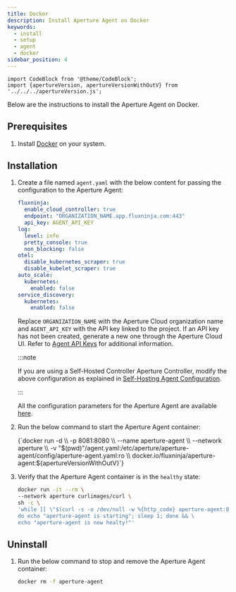```yaml
---
title: Docker
description: Install Aperture Agent on Docker
keywords:
  - install
  - setup
  - agent
  - docker
sidebar_position: 4
---
```


```mdx-code-block
import CodeBlock from '@theme/CodeBlock';
import {apertureVersion, apertureVersionWithOutV} from '../../../apertureVersion.js';
```

Below are the instructions to install the Aperture Agent on Docker.

## Prerequisites

1. Install [Docker](https://docs.docker.com/get-docker/) on your system.

## Installation

1. Create a file named `agent.yaml` with the below content for passing the
   configuration to the Aperture Agent:

   ```yaml
   fluxninja:
     enable_cloud_controller: true
     endpoint: "ORGANIZATION_NAME.app.fluxninja.com:443"
     api_key: AGENT_API_KEY
   log:
     level: info
     pretty_console: true
     non_blocking: false
   otel:
     disable_kubernetes_scraper: true
     disable_kubelet_scraper: true
   auto_scale:
     kubernetes:
       enabled: false
   service_discovery:
     kubernetes:
       enabled: false
   ```

   Replace `ORGANIZATION_NAME` with the Aperture Cloud organization name and
   `AGENT_API_KEY` with the API key linked to the project. If an API key has not
   been created, generate a new one through the Aperture Cloud UI. Refer to
   [Agent API Keys][agent-api-keys] for additional information.

   :::note

   If you are using a Self-Hosted Controller Aperture Controller, modify the
   above configuration as explained in [Self-Hosting Agent
   Configuration][self-hosting-agent-config].

   :::

   All the configuration parameters for the Aperture Agent are available
   [here](/reference/configuration/agent.md).

2. Run the below command to start the Aperture Agent container:

   <CodeBlock language="bash">
   {`docker run -d \\
   -p 8081:8080 \\
   --name aperture-agent \\
   --network aperture \\
   -v "$(pwd)"/agent.yaml:/etc/aperture/aperture-agent/config/aperture-agent.yaml:ro \\
   docker.io/fluxninja/aperture-agent:${apertureVersionWithOutV}`}
   </CodeBlock>

3. Verify that the Aperture Agent container is in the `healthy` state:

   ```bash
   docker run -it --rm \
   --network aperture curlimages/curl \
   sh -c \
   'while [[ \"$(curl -s -o /dev/null -w %{http_code} aperture-agent:8080/v1/status/system/readiness)\" != \"200\" ]]; \
   do echo "aperture-agent is starting"; sleep 1; done && \
   echo "aperture-agent is now healty!"'
   ```

## Uninstall

1. Run the below command to stop and remove the Aperture Agent container:

   ```bash
   docker rm -f aperture-agent
   ```

[self-hosting-agent-config]: /get-started/self-hosting/agent.md#configuration
[agent-api-keys]: /get-started/aperture-cloud/agent-api-keys.md
